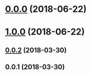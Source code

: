 <a name="0.0.0"></a>
# [0.0.0](https://github.com/imcuttle/tiny-i18n/compare/v1.0.0...v0.0.0) (2018-06-22)



<a name="1.0.0"></a>
# [1.0.0](https://github.com/imcuttle/tiny-i18n/compare/v0.0.2...v1.0.0) (2018-06-22)



<a name="0.0.2"></a>
## [0.0.2](https://github.com/imcuttle/tiny-i18n/compare/v0.0.1...v0.0.2) (2018-03-30)



<a name="0.0.1"></a>
## 0.0.1 (2018-03-30)



